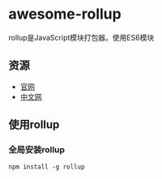 # awesome-rollup

rollup是JavaScript模块打包器。使用ES6模块

## 资源

* [官网](https://rollupjs.org/guide/en)
* [中文网](https://www.rollupjs.com/guide/zh)

## 使用rollup

### 全局安装rollup

```shell
npm install -g rollup
```
